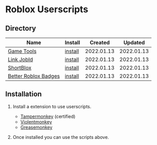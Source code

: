 # Roblox Userscripts

## Directory
| Name                             | Install            | Created    | Updated    |
|----------------------------------|--------------------|------------|------------|
| [Game Tools][gtl-wiki]           | [install][gtl-raw] | 2022.01.13 | 2022.01.13 |
| [Link JobId][ljd-wiki]           | [install][ljd-raw] | 2022.01.13 | 2022.01.13 |
| [ShortBlox][sbu-wiki]            | [install][sbu-raw] | 2022.01.13 | 2022.01.13 |
| [Better Roblox Badges][brb-wiki] | [install][brb-raw] | 2022.01.13 | 2022.01.13 |


## Installation
1. Install a extension to use userscripts.
	* [Tampermonkey](https://www.tampermonkey.net/) (certified)
	* [Violentmonkey](https://violentmonkey.github.io/get-it/)
	* [Greasemonkey](https://addons.mozilla.org/firefox/addon/greasemonkey/)

2. Once installed you can use the scripts above.



[gtl-wiki]: https://github.com/RHGDEV/Roblox-userscripts/wiki/game-tools
[ljd-wiki]: https://github.com/RHGDEV/Roblox-userscripts/wiki/link-jobid
[sbu-wiki]: https://github.com/RHGDEV/Roblox-userscripts/wiki/shortblox
[brb-wiki]: https://github.com/RHGDEV/Roblox-userscripts/wiki/better-roblox-badges

[gtl-raw]: https://github.com/RHGDEV/Roblox-userscripts/raw/main/src/gametools.user.js
[ljd-raw]: https://github.com/RHGDEV/Roblox-userscripts/raw/main/src/LinkJobId.user.js
[sbu-raw]: https://github.com/RHGDEV/Roblox-userscripts/raw/main/src/shortblox.user.js
[brb-raw]: https://github.com/RHGDEV/Roblox-userscripts/raw/main/src/betterrobloxbadges.user.js

